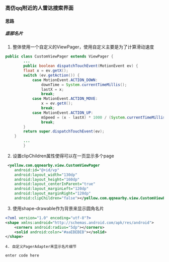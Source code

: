 ### 高仿qq附近的人雷达搜索界面
#### 思路

##### 底部名片

1. 整体使用一个自定义的ViewPager，使用自定义主要是为了计算滑动速度
``` java
public class CustomViewPager extends ViewPager {
		...
		public boolean dispatchTouchEvent(MotionEvent ev) {
        float x = ev.getX();
        switch (ev.getAction()) {
            case MotionEvent.ACTION_DOWN:
                downTime = System.currentTimeMillis();
                lastX = x;
                break;
            case MotionEvent.ACTION_MOVE:
                x = ev.getX();
                break;
            case MotionEvent.ACTION_UP:
                mSpeed = (x - lastX) * 1000 / (System.currentTimeMillis() - downTime);
                break;
        }
        return super.dispatchTouchEvent(ev);
    }
		...
		}
```

2. 设置clipChildren属性使得可以在一页显示多个page
``` xml
 <yellow.com.qqnearby.view.CustomViewPager
	android:id="@+id/vp"
	android:layout_width="130dp"
	android:layout_height="160dp"
	android:layout_centerInParent="true"
	android:layout_marginLeft="120dp"
	android:layout_marginRight="120dp"
	android:clipChildren="false"></yellow.com.qqnearby.view.CustomViewPager>
```
3. 使用shape-drawable作为背景来显示圆角名片
``` xml
<?xml version="1.0" encoding="utf-8"?>
<shape xmlns:android="http://schemas.android.com/apk/res/android">
    <corners android:radius="5dp"></corners>
    <solid android:color="#aaEBEBEB"></solid>
</shape>
```
	4. 自定义PagerAdapter来显示名片细节
	

``` stylus
enter code here
```




